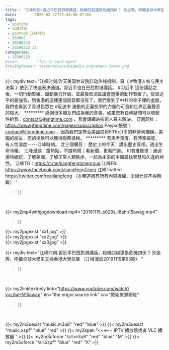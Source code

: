 ```yaml
---
title : "江峰时刻:習近平巴西對港講話，殺機四起還是危機四伏？ 別坐等，呼籲全球大學生支持香港大學抗暴 （江峰漫談20191115第65期） "
date:        2020-02-22T21:44:06-07:00
tags:
 - youtube
 - 江峰时刻
 - youtube_江峰时刻
 - 202002
 - 20200222
 - 20200222_21
categories:
 - 20200222
#icon:        "fas fa-lock-open"
#resImgTeaser: teaserpics/wikipedia.org/emacs-jokes.png
---
```


{{< mydiv text="江峰时刻:昨天美国参议院启动热线机制，将《 #香港人权与民主法案 》放到了快速表决通道。習近平也在巴西對港講話。 #习近平 這份講話之後，一切行動暫緩、煽動暴力升級、並最後取消區議會選舉的動作暫緩了。從習近平的最強音，到香港的這裡連個回音都沒有了。我們看到了中共的骨子裡的虛弱，我們也看到了香港民眾在 #反送中 運動的正義抗爭的力量的可貴和世界正義聲音的強大。     ********* 感謝很多朋友們成為我的會員，如果您有任何疑問可以發郵件給我：contact@jfengtime.com ，我會讓網站技術人員去解決。 订阅网址：https://www.jfengtime.com/pages/subscription Paypal帳號：contact@jfengtime.com ，因為我們是符合美國联邦501(c)(3)的非營利機構，美國的朋友，您的捐款可以獲得聯邦抵稅。     ********* 有思考深度、有時空緯度、有人性溫度-----江峰時刻。 含三個欄目： 歷史上的今天：講出歷史真相，道出生命冷暖。 江峰漫談：蹭熱點，不蹭熱鬧；看新聞，更看門道。 川普推推推：通過推特總統，了解美國，了解正常人類秩序，一起為未來的中國尋找智慧和久違的神性。  江峰TG：https://t.me/jiangfengtimegroup 江峰FB: https://www.facebook.com/JiangFengTime/ 江峰Twitter: https://twitter.com/realjiangfeng （本頻道擁有所有內容版權，未經允許不得轉載） "
>}}
<br>


{{< my2mp4withjpgdownload mp4="20191115_s029s_l8ahn15awag.mp4"
>}}

{{< my2jpgexist "xx1.jpg" >}}<br>
{{< my2jpgexist "xx2.jpg" >}}<br>
{{< my2jpgexist "xx3.jpg" >}}<br>



{{< mydiv text="江峰时刻:習近平巴西對港講話，殺機四起還是危機四伏？ 別坐等，呼籲全球大學生支持香港大學抗暴 （江峰漫談20191115第65期） "
>}}
<br>

{{< my2linktextonly link="https://www.youtube.com/watch?v=L8aHN15awag"
en="the origin source link" cn="原始來源網址"
>}}


<br>

{{< my2m3uexist "music.m3u8" "red"  "blue" >}} {{< my2m3uexist "music.xspf" "blue" "red"  >}} {{< my2span "<<<=== IPTV 播放器或者 VLC 播放器 " >}} {{< my2m3uforce "/all.m3u8" "red"  "blue" "M" >}} {{< my2m3uforce "/all.xspf" "blue" "red"  "X" >}} 
